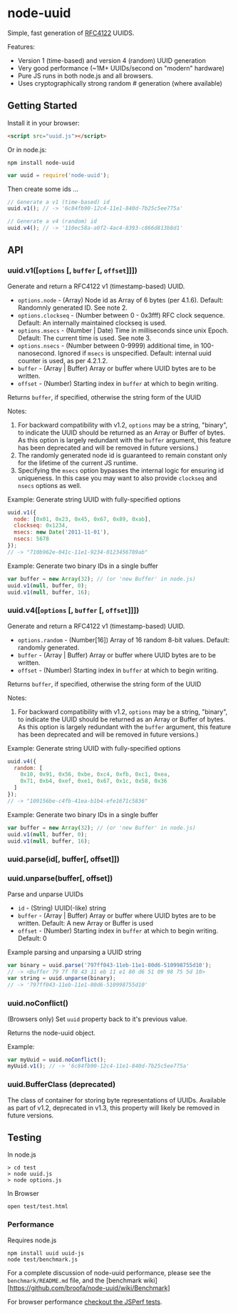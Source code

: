 # node-uuid

Simple, fast generation of [RFC4122](http://www.ietf.org/rfc/rfc4122.txt) UUIDS.

Features:

* Version 1 (time-based) and version 4 (random) UUID generation
* Very good performance (~1M+ UUIDs/second on "modern" hardware)
* Pure JS runs in both node.js and all browsers.
* Uses cryptographically strong random # generation (where available)

## Getting Started

Install it in your browser:

```html
<script src="uuid.js"></script>
```

Or in node.js:

```
npm install node-uuid
```

```javascript
var uuid = require('node-uuid');
```

Then create some ids ...

```javascript
// Generate a v1 (time-based) id
uuid.v1(); // -> '6c84fb90-12c4-11e1-840d-7b25c5ee775a'

// Generate a v4 (random) id
uuid.v4(); // -> '110ec58a-a0f2-4ac4-8393-c866d813b8d1'
```

## API

### uuid.v1([`options` [, `buffer` [, `offset`]]])

Generate and return a RFC4122 v1 (timestamp-based) UUID.


* `options.node` - (Array) Node id as Array of 6 bytes (per 4.1.6). Default: Randomnly generated ID.  See note 2.
* `options.clockseq` - (Number between 0 - 0x3fff) RFC clock sequence.  Default: An internally maintained clockseq is used.
* `options.msecs` - (Number | Date) Time in milliseconds since unix Epoch.  Default: The current time is used.  See note 3.
* `options.nsecs` - (Number between 0-9999) additional time, in 100-nanosecond. Ignored if `msecs` is unspecified. Default: internal uuid counter is used, as per 4.2.1.2.
* `buffer` - (Array | Buffer) Array or buffer where UUID bytes are to be written.
* `offset` - (Number) Starting index in `buffer` at which to begin writing.

Returns `buffer`, if specified, otherwise the string form of the UUID

Notes:

1. For backward compatibility with v1.2, `options` may be a string, "binary", to indicate the UUID should be returned as an Array or Buffer of bytes.  As this option is largely redundant with the `buffer` argument, this feature has been deprecated and will be removed in future versions.)
1. The randomly generated node id is guaranteed to remain constant only for the lifetime of the current JS runtime.
1. Specifying the `msecs` option bypasses the internal logic for ensuring id uniqueness.  In this case you may want to also provide `clockseq` and `nsecs` options as well.

Example: Generate string UUID with fully-specified options

```javascript
uuid.v1({
  node: [0x01, 0x23, 0x45, 0x67, 0x89, 0xab],
  clockseq: 0x1234,
  msecs: new Date('2011-11-01'),
  nsecs: 5678
});
// -> "710b962e-041c-11e1-9234-0123456789ab"
```

Example: Generate two binary IDs in a single buffer

```javascript
var buffer = new Array(32); // (or 'new Buffer' in node.js)
uuid.v1(null, buffer, 0);
uuid.v1(null, buffer, 16);
```

### uuid.v4([`options` [, `buffer` [, `offset`]]])

Generate and return a RFC4122 v1 (timestamp-based) UUID.

* `options.random` - (Number[16]) Array of 16 random 8-bit values.  Default: randomly generated.
* `buffer` - (Array | Buffer) Array or buffer where UUID bytes are to be written.
* `offset` - (Number) Starting index in `buffer` at which to begin writing.

Returns `buffer`, if specified, otherwise the string form of the UUID

Notes:

1. For backward compatibility with v1.2, `options` may be a string, "binary", to indicate the UUID should be returned as an Array or Buffer of bytes.  As this option is largely redundant with the `buffer` argument, this feature has been deprecated and will be removed in future versions.)

Example: Generate string UUID with fully-specified options

```javascript
uuid.v4({
  random: [
    0x10, 0x91, 0x56, 0xbe, 0xc4, 0xfb, 0xc1, 0xea,
    0x71, 0xb4, 0xef, 0xe1, 0x67, 0x1c, 0x58, 0x36
  ]
});
// -> "109156be-c4fb-41ea-b1b4-efe1671c5836"
```

Example: Generate two binary IDs in a single buffer

```javascript
var buffer = new Array(32); // (or 'new Buffer' in node.js)
uuid.v1(null, buffer, 0);
uuid.v1(null, buffer, 16);
```

### uuid.parse(id[, buffer[, offset]])
### uuid.unparse(buffer[, offset])

Parse and unparse UUIDs

  * `id` - (String) UUID(-like) string
  * `buffer` - (Array | Buffer) Array or buffer where UUID bytes are to be written. Default: A new Array or Buffer is used
  * `offset` - (Number) Starting index in `buffer` at which to begin writing. Default: 0

Example parsing and unparsing a UUID string
```javascript
var binary = uuid.parse('797ff043-11eb-11e1-80d6-510998755d10');
// -> <Buffer 79 7f f0 43 11 eb 11 e1 80 d6 51 09 98 75 5d 10>
var string = uuid.unparse(binary);
// -> '797ff043-11eb-11e1-80d6-510998755d10'
```

### uuid.noConflict()

(Browsers only) Set `uuid` property back to it's previous value.

Returns the node-uuid object.

Example:

```javascript
var myUuid = uuid.noConflict();
myUuid.v1(); // -> '6c84fb90-12c4-11e1-840d-7b25c5ee775a'
```

### uuid.BufferClass (deprecated)
The class of container for storing byte representations of UUIDs.  Available as part of v1.2, deprecated in v1.3, this property will likely be removed in future versions.

## Testing

In node.js

```
> cd test
> node uuid.js
> node options.js
```

In Browser

```
open test/test.html
```

### Performance

Requires node.js

```
npm install uuid uuid-js
node test/benchmark.js
```

For a complete discussion of node-uuid performance, please see the `benchmark/README.md` file, and the [benchmark wiki][https://github.com/broofa/node-uuid/wiki/Benchmark]

For browser performance [checkout the JSPerf tests](http://jsperf.com/node-uuid-performance).
